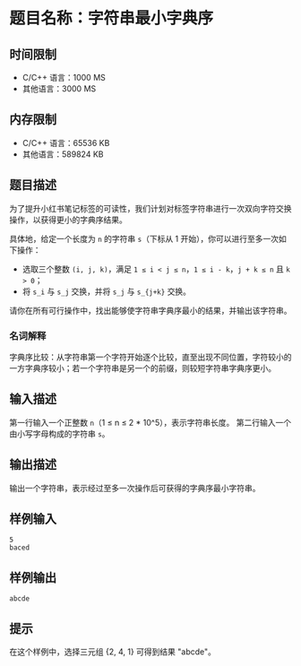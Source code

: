 # 题目名称：字符串最小字典序

## 时间限制

- C/C++ 语言：1000 MS
- 其他语言：3000 MS

## 内存限制

- C/C++ 语言：65536 KB
- 其他语言：589824 KB

## 题目描述

为了提升小红书笔记标签的可读性，我们计划对标签字符串进行一次双向字符交换操作，以获得更小的字典序结果。

具体地，给定一个长度为 `n` 的字符串 `s`（下标从 1 开始），你可以进行至多一次如下操作：

- 选取三个整数 `(i, j, k)`，满足 `1 ≤ i < j ≤ n`，`1 ≤ i - k`，`j + k ≤ n` 且 `k > 0`；
- 将 `s_i` 与 `s_j` 交换，并将 `s_j` 与 `s_{j+k}` 交换。

请你在所有可行操作中，找出能够使字符串字典序最小的结果，并输出该字符串。

### 名词解释

字典序比较：从字符串第一个字符开始逐个比较，直至出现不同位置，字符较小的一方字典序较小；若一个字符串是另一个的前缀，则较短字符串字典序更小。

## 输入描述

第一行输入一个正整数 `n`（1 ≤ n ≤ 2 * 10^5），表示字符串长度。
第二行输入一个由小写字母构成的字符串 `s`。

## 输出描述

输出一个字符串，表示经过至多一次操作后可获得的字典序最小字符串。

## 样例输入

```aiignore
5
baced
```

## 样例输出

```aiignore
abcde
```

## 提示

在这个样例中，选择三元组 {2, 4, 1} 可得到结果 "abcde"。